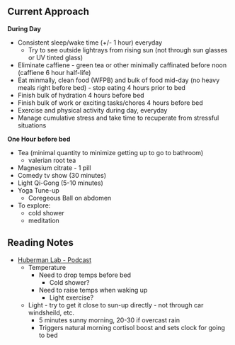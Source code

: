 ## Current Approach
**During Day**
- Consistent sleep/wake time (+/- 1 hour) everyday
  - Try to see outside lightrays from rising sun (not through sun glasses or UV tinted glass)  
- Eliminate caffiene - green tea or other minimally caffinated before noon (caffiene 6 hour half-life)
- Eat minmally, clean food (WFPB) and bulk of food mid-day (no heavy meals right before bed) - stop eating 4 hours prior to bed
- Finish bulk of hydration 4 hours before bed
- Finish bulk of work or exciting tasks/chores 4 hours before bed
- Exercise and physical activity during day, everyday
- Manage cumulative stress and take time to recuperate from stressful situations

**One Hour before bed**
- Tea (minimal quantity to minimize getting up to go to bathroom)
  - valerian root tea 
- Magnesium citrate - 1 pill 
- Comedy tv show (30 minutes) 
- Light Qi-Gong (5-10 minutes)
- Yoga Tune-up  
  - Coregeous Ball on abdomen 
- To explore:
  - cold shower
  - meditation 

## Reading Notes
- [Huberman Lab - Podcast](https://hubermanlab.com/sleep-toolkit-tools-for-optimizing-sleep-and-sleep-wake-timing/)
  - Temperature
    - Need to drop temps before bed
      - Cold shower? 
    - Need to raise temps when waking up 
      - Light exercise?
  - Light - try to get it close to sun-up directly - not through car windsheild, etc. 
    -  5 minutes sunny morning, 20-30 if overcast rain
    -  Triggers natural morning cortisol boost and sets clock for going to bed
